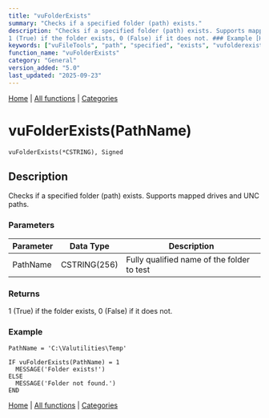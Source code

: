 ```yaml
---
title: "vuFolderExists"
summary: "Checks if a specified folder (path) exists."
description: "Checks if a specified folder (path) exists. Supports mapped drives and UNC paths. ### Parameters ### Returns
1 (True) if the folder exists, 0 (False) if it does not. ### Example [Home](../index.md) | [All functions](index.md) | [Categories](../categories/index.md)"
keywords: ["vuFileTools", "path", "specified", "exists", "vufolderexists", "general", "folder", "Clarion", "checks", "Windows"]
function_name: "vuFolderExists"
category: "General"
version_added: "5.0"
last_updated: "2025-09-23"
---
```


[Home](../index.md) | [All functions](index.md) | [Categories](../categories/index.md)

# vuFolderExists(PathName)

```Prototype
vuFolderExists(*CSTRING), Signed
```


## Description
Checks if a specified folder (path) exists. Supports mapped drives and UNC paths.

### Parameters

| Parameter | Data Type    | Description                               |
|-----------|--------------|-------------------------------------------|
| PathName  | CSTRING(256) | Fully qualified name of the folder to test |

### Returns
1 (True) if the folder exists, 0 (False) if it does not.

### Example

```Clarion
PathName = 'C:\Valutilities\Temp'

IF vuFolderExists(PathName) = 1
  MESSAGE('Folder exists!')
ELSE
  MESSAGE('Folder not found.')
END
```

[Home](../index.md) | [All functions](index.md) | [Categories](../categories/index.md)
